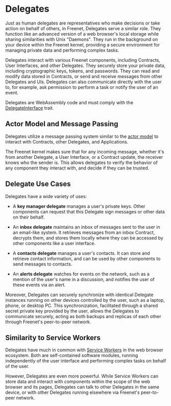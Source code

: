 # Delegates

Just as human delegates are representatives who make decisions or take action on
behalf of others, in Freenet, Delegates serve a similar role. They function like
an advanced version of a web browser's local storage while sharing similarities
with Unix "Daemons". They run in the background on your device within the
Freenet kernel, providing a secure environment for managing private data and
performing complex tasks.

Delegates interact with various Freenet components, including Contracts, User
Interfaces, and other Delegates. They securely store your private data,
including cryptographic keys, tokens, and passwords. They can read and modify
data stored in Contracts, or send and receive messages from other Delegates and
UIs. Delegates can also communicate directly with the user to, for example, ask
permission to perform a task or notify the user of an event.

Delegates are WebAssembly code and must comply with the
[DelegateInterface](https://github.com/freenet/locutus/blob/b1e59528eaeba31c7f09881594d19347de60e8cd/crates/locutus-stdlib/src/delegate_interface.rs#L121)
trait.

## Actor Model and Message Passing

Delegates utilize a message passing system similar to the [actor
model](https://en.wikipedia.org/wiki/Actor_model) to interact with Contracts,
other Delegates, and Applications. 

The Freenet kernel makes sure that for any incoming message, whether it's from
another Delegate, a User Interface, or a Contract update, the receiver knows who
the sender is. This allows delegates to verify the behavior of any component
they interact with, and decide if they can be trusted.

## Delegate Use Cases

Delegates have a wide variety of uses:

- A **key manager delegate** manages a user's private keys. Other components can
  request that this Delegate sign messages or other data on their behalf.

- An **inbox delegate** maintains an inbox of messages sent to the user in an
  email-like system. It retrieves messages from an inbox Contract, decrypts
  them, and stores them locally where they can be accessed by other components
  like a user interface.

- A **contacts delegate** manages a user's contacts. It can store and retrieve
  contact information, and can be used by other components to send messages to
  contacts.

- An **alerts delegate** watches for events on the network, such as a mention
  of the user's name in a discussion, and notifies the user of these events
  via an alert.

Moreover, Delegates can securely synchronize with identical Delegate instances
running on other devices controlled by the user, such as a laptop, phone, or
desktop PC. This synchronization, facilitated through a shared secret private
key provided by the user, allows the Delegates to communicate securely, acting
as both backups and replicas of each other through Freenet's peer-to-peer
network.

## Similarity to Service Workers

Delegates have much in common with [Service Workers](https://developer.mozilla.org/en-US/docs/Web/API/Service_Worker_API) in
the web browser ecosystem. Both are self-contained software modules, running
independently of the user interface and performing complex tasks on behalf of
the user.

However, Delegates are even more powerful. While Service Workers can
store data and interact with components within the scope of the web browser and
its pages, Delegates can talk to other Delegates in the same device, or with
other Delegates running elsewhere via Freenet's peer-to-peer network.